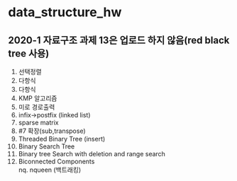 # data_structure_hw
2020-1 자료구조 과제
13은 업로드 하지 않음(red black tree 사용)
--------
1. 선택정렬
2. 다항식
3. 다항식
4. KMP 알고리즘
5. 미로 경로출력
6. infix->postfix (linked list)
7. sparse matrix
8. #7 확장(sub,transpose)
9. Threaded Binary Tree (insert)
10. Binary Search Tree
11. Binary tree Search with deletion and range search
12. Biconnected Components <br>
nq. nqueen (백트래킹)
